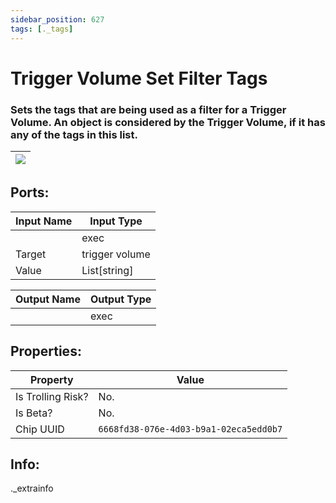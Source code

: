 ```yaml
---
sidebar_position: 627
tags: [._tags]
---
```


# Trigger Volume Set Filter Tags


### Sets the tags that are being used as a filter for a Trigger Volume. An object is considered by the Trigger Volume, if it has any of the tags in this list.

| ![](https://images-ext-2.discordapp.net/external/MPmIaQzlEPmgGWlgi-WxBBXt0Bjv_zWPkg1y1f_sy3s/https/www.recroomcircuits.com/image/circuit/absolute-value?width=206&height=108) |
|-----|

## Ports:

| Input Name | Input Type |
|-----------|-----------|
|  | exec |
| Target | trigger volume |
| Value | List[string] |

| Output Name | Output Type |
|-----------|-----------|
|  | exec |

## Properties:

| Property  | Value |
|-------------------|-----------|
| Is Trolling Risk? | No. |
| Is Beta? | No. |
| Chip UUID | `6668fd38-076e-4d03-b9a1-02eca5edd0b7` |

## Info:
._extrainfo
